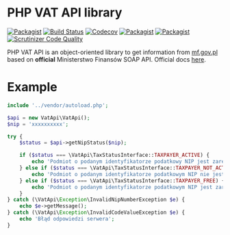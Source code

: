 PHP VAT API library
===================
[![Packagist](https://img.shields.io/packagist/l/vat-api/vat-api.svg)](https://packagist.org/packages/vat-api/vat-api)
[![Build Status](https://travis-ci.org/johnzuk/VatApi.svg?branch=master)](https://travis-ci.org/johnzuk/VatApi)
[![Codecov](https://img.shields.io/codecov/c/github/johnzuk/VatApi/master.svg)](https://codecov.io/gh/johnzuk/VatApi)
[![Packagist](https://img.shields.io/packagist/v/vat-api/vat-api.svg)](https://packagist.org/packages/vat-api/vat-api)
[![Packagist](https://img.shields.io/packagist/dt/vat-api/vat-api.svg)](https://packagist.org/packages/vat-api/vat-api)
[![Scrutinizer Code Quality](https://scrutinizer-ci.com/g/johnzuk/VatApi/badges/quality-score.png?b=master)](https://scrutinizer-ci.com/g/johnzuk/VatApi/?branch=master)

PHP VAT API is an object-oriented library to get information from [mf.gov.pl](https://sprawdz-status-vat.mf.gov.pl/) based on **official** Ministerstwo Finansów SOAP API.
Official docs [here](https://www.finanse.mf.gov.pl/c/document_library/get_file?uuid=fba25e1b-68dc-4f59-8193-323046002134&groupId=766655).

Example
======================

```php
include '../vendor/autoload.php';

$api = new VatApi\VatApi();
$nip = 'xxxxxxxxxx';

try {
    $status = $api->getNipStatus($nip);

    if ($status === \VatApi\TaxStatusInterface::TAXPAYER_ACTIVE) {
        echo 'Podmiot o podanym identyfikatorze podatkowy NIP jest zarejestrowany jako podatnik VAT czynny';
    } else if ($status === \VatApi\TaxStatusInterface::TAXPAYER_NOT_ACTIVE) {
        echo 'Podmiot o podanym identyfikatorze podatkowym NIP nie jest zarejestrowany jako podatnik VAT';
    } else if ($status === \VatApi\TaxStatusInterface::TAXPAYER_FREE) {
        echo 'Podmiot o podanym identyfikatorze podatkowym NIP jest zarejestrowany jako podatnik VAT zwolniony';
    }
} catch (\VatApi\Exception\InvalidNipNumberException $e) {
    echo $e->getMessage();
} catch (\VatApi\Exception\InvalidCodeValueException $e) {
    echo 'Błąd odpowiedzi serwera';
}

```
